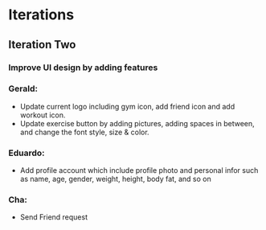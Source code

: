 # Iterations

## Iteration Two

### Improve UI design by adding features ###

### Gerald:
* Update current logo including gym icon, add friend icon and add workout icon.   
* Update exercise button by adding pictures, adding spaces in between, and change the font style, size & color.

### Eduardo:
* Add profile account which include profile photo and personal infor such as name, age, gender, weight, height, body fat, and so on

### Cha:
* Send Friend request



